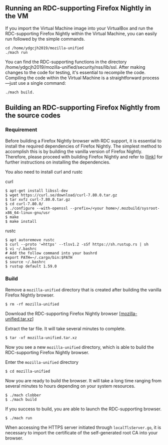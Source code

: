 ## Running an RDC-supporting Firefox Nightly in the VM
If you import the Virtual Machine image into your VirtualBox and run the RDC-supporting Firefox Nightly within the Virtual Machine, you can easily run followed by the simple commands.
```
cd /home/ydgcjh2019/mozilla-unified
./mach run
```
You can find the RDC-supporting functions in the directory /home/ydgcjh2019/mozilla-unified/security/nss/lib/ssl. After making changes to the code for testing, it's essential to recompile the code. Compiling the code within the Virtual Machine is a straightforward process—just use a single command:
```
./mach build.
```

## Building an RDC-supporting Firefox Nightly from the source codes

### Requirement
Before building a Firefox Nightly browser with RDC support, it is essential to install the required dependencies of Firefox Nightly. The simplest method to accomplish this is by building the vanilla version of Firefox Nightly. Therefore, please proceed with building Firefox Nightly and refer to [[link](https://firefox-source-docs.mozilla.org/setup/linux_build.html)] for further instructions on installing the dependencies.

You also need to install curl and rustc

curl
```
$ apt-get install libssl-dev
$ wget https://curl.se/download/curl-7.80.0.tar.gz
$ tar xvfz curl-7.80.0.tar.gz
$ cd curl-7.80.0/
$ ./configure --with-openssl --prefix=/<your home>/.mozbuild/sysroot-x86_64-linux-gnu/usr
$ make
$ make install
```
rustc
```
$ apt autoremove rustc
$ curl --proto '=https' --tlsv1.2 -sSf https://sh.rustup.rs | sh
$ vi ~/.bashrc
# Add the follow command into your bashrd
export PATH=~/.cargo/bin:$PATH
$ source ~/.bashrc
$ rustup default 1.59.0
```

### Build
Remove a `mozilla-unified` directory that is created after building the vanilla Firefox Nightly browser.
```
$ rm -rf mozilla-unified
```
Download the RDC-supporting Firefox Nightly browser [[mozilla-unified.tar.xz](https://drive.google.com/file/d/1k74gSh-nYOXFPo5tycP6JgKATgElORvt/view?usp=sharing)]

Extract the tar file. It will take several minutes to complete.
```
$ tar -xf mozilla-unified.tar.xz
```
Now you see a new `mozilla-unified` directory, which is able to build the RDC-supporting Firefox Nightly browser.

Enter the `mozilla-unified` directory
```
$ cd mozilla-unified
```
Now you are ready to build the browser. It will take a long time ranging from several minutes to hours depending on your system resources.
```
$ ./mach clobber
$ ./mach build
```
If you success to build, you are able to launch the RDC-supporting browser.
```
$ ./mach run
```
When accessing the HTTPS server initiated through `localTlsServer.go`, it is necessary to import the certificate of the self-generated root CA into your browser.
